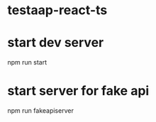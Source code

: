 # testaap-react-ts

# start dev server

npm run start

# start server for fake api

npm run fakeapiserver
